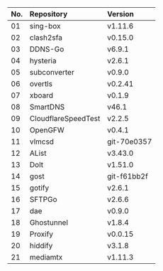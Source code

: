 | No. | Repository | Version |
| --- | :--------- | :------ |
| 01 | sing-box | v1.11.6 |
| 02 | clash2sfa | v0.15.0 |
| 03 | DDNS-Go | v6.9.1 |
| 04 | hysteria | v2.6.1 |
| 05 | subconverter | v0.9.0 |
| 06 | overtls | v0.2.41 |
| 07 | xboard | v0.1.9 |
| 08 | SmartDNS | v46.1 |
| 09 | CloudflareSpeedTest | v2.2.5 |
| 10 | OpenGFW | v0.4.1 |
| 11 | vlmcsd | git-70e0357 |
| 12 | AList | v3.43.0 |
| 13 | Dolt | v1.51.0 |
| 14 | gost | git-f61bb2f |
| 15 | gotify | v2.6.1 |
| 16 | SFTPGo | v2.6.6 |
| 17 | dae | v0.9.0 |
| 18 | Ghostunnel | v1.8.4 |
| 19 | Proxify | v0.0.15 |
| 20 | hiddify | v3.1.8 |
| 21 | mediamtx | v1.11.3 |
